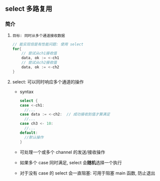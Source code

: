## select 多路复用

### 简介

1. `目标: 同时从多个通道接收数据`

   ```go
   // 能实现但是有性能问题: 使用 select
   for{
       // 尝试从ch1接收值
       data, ok := <-ch1
       // 尝试从ch2接收值
       data, ok := <-ch2
   }
   ```

2. select: 可以同时响应多个通道的操作

   - syntax

     ```go
     select {
     case <-ch1:
       //...
     case data := <-ch2:  // 成功接收到值才算满足
       //...
     case ch3 <- 10:
       //...
     default:
       //默认操作
     }
     ```

   - 可处理一个或多个 channel 的发送/接收操作
   - 如果多个 case 同时满足, select 会**随机**选择一个执行
   - 对于没有 case 的 select 会一直阻塞: 可用于阻塞 main 函数, 防止退出
